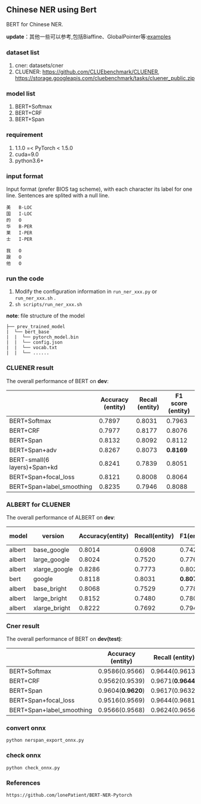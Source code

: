 ## Chinese NER using Bert

BERT for Chinese NER. 

**update**：其他一些可以参考,包括Biaffine、GlobalPointer等:[examples](https://github.com/lonePatient/TorchBlocks/tree/master/examples)

### dataset list

1. cner: datasets/cner
2. CLUENER: https://github.com/CLUEbenchmark/CLUENER,  https://storage.googleapis.com/cluebenchmark/tasks/cluener_public.zip

### model list

1. BERT+Softmax
2. BERT+CRF
3. BERT+Span

### requirement

1. 1.1.0 =< PyTorch < 1.5.0
2. cuda=9.0
3. python3.6+

### input format

Input format (prefer BIOS tag scheme), with each character its label for one line. Sentences are splited with a null line.

```text
美	B-LOC
国	I-LOC
的	O
华	B-PER
莱	I-PER
士	I-PER

我	O
跟	O
他	O
```

### run the code

1. Modify the configuration information in `run_ner_xxx.py` or `run_ner_xxx.sh` .
2. `sh scripts/run_ner_xxx.sh`

**note**: file structure of the model

```text
├── prev_trained_model
|  └── bert_base
|  |  └── pytorch_model.bin
|  |  └── config.json
|  |  └── vocab.txt
|  |  └── ......
```

### CLUENER result

The overall performance of BERT on **dev**:

|              | Accuracy (entity)  | Recall (entity)    | F1 score (entity)  |
| ------------ | ------------------ | ------------------ | ------------------ |
| BERT+Softmax | 0.7897     | 0.8031     | 0.7963    |
| BERT+CRF     | 0.7977 | 0.8177 | 0.8076 |
| BERT+Span    | 0.8132 | 0.8092 | 0.8112 |
| BERT+Span+adv    | 0.8267 | 0.8073 | **0.8169** |
| BERT-small(6 layers)+Span+kd    | 0.8241 | 0.7839 | 0.8051 |
| BERT+Span+focal_loss    | 0.8121 | 0.8008 | 0.8064 |
| BERT+Span+label_smoothing   | 0.8235 | 0.7946 | 0.8088 |

### ALBERT for CLUENER

The overall performance of ALBERT on **dev**:

| model  | version       | Accuracy(entity) | Recall(entity) | F1(entity) | Train time/epoch |
| ------ | ------------- | ---------------- | -------------- | ---------- | ---------------- |
| albert | base_google   | 0.8014           | 0.6908         | 0.7420     | 0.75x            |
| albert | large_google  | 0.8024           | 0.7520         | 0.7763     | 2.1x             |
| albert | xlarge_google | 0.8286           | 0.7773         | 0.8021     | 6.7x             |
| bert   | google        | 0.8118           | 0.8031         | **0.8074**     | -----            |
| albert | base_bright   | 0.8068           | 0.7529         | 0.7789     | 0.75x            |
| albert | large_bright  | 0.8152           | 0.7480         | 0.7802     | 2.2x             |
| albert | xlarge_bright | 0.8222           | 0.7692         | 0.7948     | 7.3x             |

### Cner result

The overall performance of BERT on **dev(test)**:

|              | Accuracy (entity)  | Recall (entity)    | F1 score (entity)  |
| ------------ | ------------------ | ------------------ | ------------------ |
| BERT+Softmax | 0.9586(0.9566)     | 0.9644(0.9613)     | 0.9615(0.9590)     |
| BERT+CRF     | 0.9562(0.9539)     | 0.9671(**0.9644**) | 0.9616(0.9591)     |
| BERT+Span    | 0.9604(**0.9620**) | 0.9617(0.9632)     | 0.9611(**0.9626**) |
| BERT+Span+focal_loss    | 0.9516(0.9569) | 0.9644(0.9681)     | 0.9580(0.9625) |
| BERT+Span+label_smoothing   | 0.9566(0.9568) | 0.9624(0.9656)     | 0.9595(0.9612) |


### convert onnx

    python nerspan_export_onnx.py

### check onnx

    python check_onnx.py

### References

    https://github.com/lonePatient/BERT-NER-Pytorch
